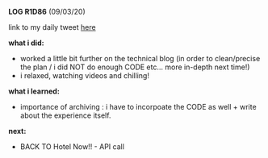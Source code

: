 **LOG R1D86** (09/03/20)

link to my daily tweet [here](https://twitter.com/Nightcoder2/status/1236912959282130945)

**what i did:**

- worked a little bit further on the technical blog (in order to clean/precise the plan / i did NOT do enough CODE etc... more in-depth next time!)
- i relaxed, watching videos and chilling!

**what i learned:**

- importance of archiving : i have to incorpoate the CODE as well + write about the experience itself.

**next:**

- BACK TO Hotel Now!! - API call
